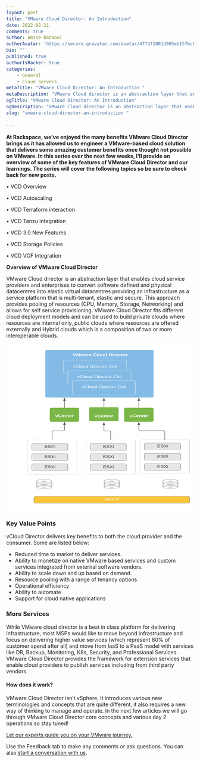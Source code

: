 ```yaml
---
layout: post
title: "VMware Cloud Director: An Introduction"
date: 2022-02-21
comments: true
author: Amine Badaoui
authorAvatar: 'https://secure.gravatar.com/avatar/4773f2881d905eb157bc8ad84c69f6f7'
bio: ""
published: true
authorIsRacker: true
categories:
    - General
    - Cloud Servers
metaTitle: "VMware Cloud Director: An Introduction "
metaDescription: "VMware Cloud director is an abstraction layer that enables cloud service providers and enterprises to convert software defined and physical datacentres into elastic virtual datacentres providing an infrastructure as a service platform that is multi-tenant, elastic and secure."
ogTitle: "VMware Cloud Director: An Introduction"
ogDescription: "VMware Cloud director is an abstraction layer that enables cloud service providers and enterprises to convert software defined and physical datacentres into elastic virtual datacentres providing an infrastructure as a service platform that is multi-tenant, elastic and secure.  "
slug: "vmware-cloud-director-an-introduction "

---
```

**At Rackspace, we’ve enjoyed the many benefits VMware Cloud Director brings as it has allowed us to engineer a VMware-based cloud solution that delivers some amazing customer benefits once thought not possible on VMware. In this series over the next few weeks, I’ll provide an overview of some of the key features of VMware Cloud Director and our learnings. The series will cover the following topics so be sure to check back for new posts.**

<!--more-->

•	VCD Overview

•	VCD Autoscaling

•	VCD Terraform interaction

•	VCD Tanzu integration

•	VCD 3.0 New Features

•	VCD Storage Policies

•	VCD VCF Integration



**Overview of VMware Cloud Director**

VMware Cloud director is an abstraction layer that enables cloud service providers and enterprises to convert software defined and physical datacentres into elastic virtual datacentres providing an infrastructure as a service platform that is multi-tenant, elastic and secure. This approach provides pooling of resources (CPU, Memory, Storage, Networking) and allows for self service provisioning. VMware Cloud Director fits different cloud deployment models and can be used to build private clouds where resources are internal only, public clouds where resources are offered externally and Hybrid clouds which is a composition of two or more interoperable clouds. 

<img src=Picture1.png title="vmware cloud director" alt="vmware cloud director">

### Key Value Points


vCloud Director delivers key benefits to both the cloud provider and the consumer. Some are listed below: 
   
-	Reduced time to market to deliver services. 
-	Ability to monetize on native VMware based services and custom services integrated from external software vendors.
-	Ability to scale down and up based on demand. 
-	Resource pooling with a range of tenancy options
-	 Operational efficiency 
-	Ability to automate 
-	Support for cloud native applications 

### More Services

While VMware cloud director is a best in class platform for delivering infrastructure, most MSPs would like to move beyond infrastructure and focus on delivering higher value services (which represent 80% of customer spend after all) and move from IaaS to a PaaS model with services like DR, Backup, Monitoring, K8s, Security, and Professional Services. VMware Cloud Director provides the framework for extension services that enable cloud providers to publish services including from third party vendors

#### How does it work?


VMware Cloud Director isn’t vSphere, It introduces various new terminologies and concepts that are quite different, it also requires a new way of thinking to manage and operate. In the next few articles we will go through VMware Cloud Director core concepts and various day 2 operations so stay tuned!


<a class="cta red" id="cta" href="https://www.rackspace.com/cloud/vmware">Let our experts guide you on your VMware journey.</a>

Use the Feedback tab to make any comments or ask questions. You can also
[start a conversation with us](https://www.rackspace.com/contact).
